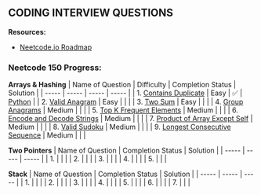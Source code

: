 ## CODING INTERVIEW QUESTIONS

**Resources:**
- [Neetcode.io Roadmap](https://neetcode.io/roadmap/)

### Neetcode 150 Progress:

**Arrays & Hashing**
| Name of Question | Difficulty | Completion Status | Solution | 
| ----- | ----- | ----- | ----- |
| 1. [Contains Duplicate](https://neetcode.io/problems/duplicate-integer) | Easy | ✅ | [Python](https://github.com/charlie33ward/leet-code/blob/main/solutions/contains_duplicate.py) |
| 2. [Valid Anagram](https://leetcode.com/problems/valid-anagram/) | Easy |  |  |
| 3. [Two Sum](https://neetcode.io/problems/two-integer-sum) | Easy |  |  |
| 4. [Group Anagrams](https://neetcode.io/problems/anagram-groups) | Medium |  |  |
| 5. [Top K Frequent Elements](https://neetcode.io/problems/top-k-elements-in-list) | Medium |  |  |
| 6. [Encode and Decode Strings](https://neetcode.io/problems/string-encode-and-decode) | Medium |  |  |
| 7. [Product of Array Except Self](https://neetcode.io/problems/products-of-array-discluding-self) | Medium |  |  |
| 8. [Valid Sudoku](https://neetcode.io/problems/valid-sudoku) | Medium |  |  |
| 9. [Longest Consecutive Sequence](https://neetcode.io/problems/longest-consecutive-sequence) | Medium |  |  |

**Two Pointers**
| Name of Question | Completion Status | Solution | 
| ----- | ----- | ----- |
| 1.  |  |  |
| 2.  |  |  |
| 3.  |  |  |
| 4.  |  |  |
| 5.  |  |  |

**Stack**
| Name of Question | Completion Status | Solution | 
| ----- | ----- | ----- |
| 1.  |  |  |
| 2.  |  |  |
| 3.  |  |  |
| 4.  |  |  |
| 5.  |  |  |
| 6.  |  |  |
| 7.  |  |  |